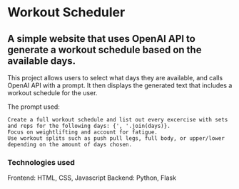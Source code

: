 # Workout Scheduler

## A simple website that uses OpenAI API to generate a workout schedule based on the available days.
 
This project allows users to select what days they are available, and calls OpenAI API with a prompt. It then displays the generated text that includes a workout schedule for the user.

The prompt used:
```
Create a full workout schedule and list out every excercise with sets and reps for the following days: {', '.join(days)}. 
Focus on weightlifting and account for fatigue.
Use workout splits such as push pull legs, full body, or upper/lower depending on the amount of days chosen.
```

### Technologies used
Frontend: HTML, CSS, Javascript
Backend: Python, Flask
